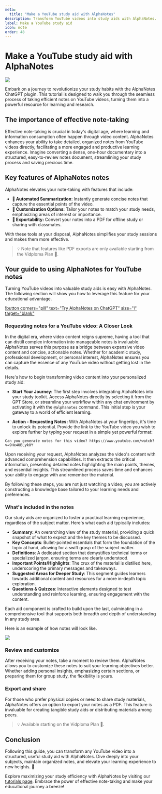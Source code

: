 ```yaml
---
meta:
  title: "Make a YouTube study aid with AlphaNotes"
description: Transform YouTube videos into study aids with AlphaNotes. Automated summaries, customizable notes, and easy PDF exports enhance your learning.
label: Make a YouTube study aid
icon: note
order: 48
---
```


# Make a YouTube study aid with AlphaNotes

![](../../resources/notes-banner.png)

Embark on a journey to revolutionize your study habits with the AlphaNotes ChatGPT plugin. This tutorial is designed to walk you through the seamless process of taking efficient notes on YouTube videos, turning them into a powerful resource for learning and research.

## The importance of effective note-taking

Effective note-taking is crucial in today's digital age, where learning and information consumption often happen through video content. AlphaNotes enhances your ability to take detailed, organized notes from YouTube videos directly, facilitating a more engaged and productive learning experience. Imagine converting a dense, one-hour documentary into a structured, easy-to-review notes document, streamlining your study process and saving precious time.

## Key features of AlphaNotes notes

AlphaNotes elevates your note-taking with features that include:

- **📌 Automated Summarization:** Instantly generate concise notes that capture the essential points of the video.
- **📌 Customization Options:** Tailor your notes to match your study needs, emphasizing areas of interest or importance.
- **📌 Exportability:** Convert your notes into a PDF for offline study or sharing with classmates.

With these tools at your disposal, AlphaNotes simplifies your study sessions and makes them more effective.

> 💡 Note that features like PDF exports are only available starting from the Vidploma Plan 🎥.

## Your guide to using AlphaNotes for YouTube notes

Turning YouTube videos into valuable study aids is easy with AlphaNotes. The following section will show you how to leverage this feature for your educational advantage.

[!button corners="pill" text="Try AlphaNotes on ChatGPT" size="l" target="blank"](https://chat.openai.com/g/g-ZdfrSRAyo-alphanotes-gpt)

### Requesting notes for a YouTube video: A Closer Look

In the digital era, where video content reigns supreme, having a tool that can distill complex information into manageable notes is invaluable. AlphaNotes serves this purpose as a bridge between expansive video content and concise, actionable notes. Whether for academic study, professional development, or personal interest, AlphaNotes ensures you can capture the essence of any YouTube video without getting lost in the details.

Here's how to begin transforming video content into your personalized study aid:

- **Start Your Journey:** The first step involves integrating AlphaNotes into your study toolkit. Access AlphaNotes directly by selecting it from the GPT Store, or streamline your workflow within any chat environment by activating it with the `@alphanotes` command. This initial step is your gateway to a world of efficient learning.

- **Action - Requesting Notes:** With AlphaNotes at your fingertips, it's time to unlock its potential. Provide the link to the YouTube video you wish to explore further by typing your request in a simple yet powerful format:

```
Can you generate notes for this video? https://www.youtube.com/watch?v=9He4UBLyk8Y
```

Upon receiving your request, AlphaNotes analyzes the video's content with advanced comprehension capabilities. It then extracts the critical information, presenting detailed notes highlighting the main points, themes, and essential insights. This streamlined process saves time and enhances your ability to engage with and remember the material.

By following these steps, you are not just watching a video; you are actively constructing a knowledge base tailored to your learning needs and preferences.

### What's included in the notes

Our study aids are organized to foster a practical learning experience, regardless of the subject matter. Here's what each aid typically includes:

- **Summary**: An overarching view of the study material, providing a quick snapshot of what to expect and the key themes to be discussed.
- **Key Concepts**: Bullet-pointed essentials that form the foundation of the topic at hand, allowing for a swift grasp of the subject matter.
- **Definitions**: A dedicated section that demystifies technical terms or specialized jargon, ensuring terms are clearly understood.
- **Important Points/Highlights**: The crux of the material is distilled here, underscoring the primary messages and takeaways.
- **Suggested Areas for Deeper Study**: This segment guides learners towards additional content and resources for a more in-depth topic exploration.
- **Questions & Quizzes**: Interactive elements designed to test understanding and reinforce learning, ensuring engagement with the content.

Each aid component is crafted to build upon the last, culminating in a comprehensive tool that supports both breadth and depth of understanding in any study area.

Here is an example of how notes will look like.

![](../../resources/video-notes.png)

### Review and customize

After receiving your notes, take a moment to review them. AlphaNotes allows you to customize these notes to suit your learning objectives better. Whether adding personal insights, emphasizing certain sections, or preparing them for group study, the flexibility is yours.

### Export and share

For those who prefer physical copies or need to share study materials, AlphaNotes offers an option to export your notes as a PDF. This feature is invaluable for creating tangible study aids or distributing materials among peers.

> 💡 Available starting on the Vidploma Plan 🎥.

## Conclusion

Following this guide, you can transform any YouTube video into a structured, useful study aid with AlphaNotes. Dive deeply into your subjects, maintain organized notes, and elevate your learning experience to new heights. 🚀

Explore maximizing your study efficiency with AlphaNotes by visiting our [tutorials page](../tutorials.md). Embrace the power of effective note-taking and make your educational journey a breeze!
